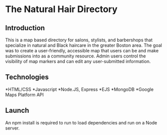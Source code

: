 # The Natural Hair Directory
## Introduction 

This is a map based directory for salons, stylists, and barbershops that specialize in natural and Black haircare in the greater Boston area. The goal was to create a user-friendly, accessible map that users can be and make submissions into as a community resource. Admin users control the visibility of map markers and can edit any user-submitted information. 

## Technologies 

*HTML/CSS
*Javascript
*Node.JS, Express
*EJS
*MongoDB
*Google Maps Platform API 

## Launch
An npm install is required to run to load dependencies and run on a Node server. 
